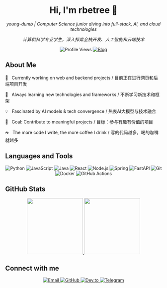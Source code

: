 <div align="center">
  <h1>Hi, I'm rbetree 👋</h1>
  <p><i>young-dumb | Computer Science junior diving into full-stack, AI, and cloud technologies</i></p>
  <p><i>计算机科学专业学生，深入探索全栈开发、人工智能和云端技术</i></p>
  
  <!-- Profile Views -->
  <img src="https://komarev.com/ghpvc/?username=rbetree&color=blueviolet&style=for-the-badge" alt="Profile Views" />
  <a href="https://blog.rzlnb.top">
    <img src="https://img.shields.io/badge/Blog-FF5722?style=for-the-badge&logo=blogger&logoColor=white" alt="Blog" />
  </a>
</div>

## About Me

🔭 &nbsp; Currently working on web and backend projects  / 目前正在进行网页和后端项目开发

🌱 &nbsp; Always learning new technologies and frameworks / 不断学习新技术和框架

💡 &nbsp; Fascinated by AI models & tech convergence / 热衷AI大模型与技术融合

🎯 &nbsp; Goal: Contribute to meaningful projects / 目标：参与有趣有价值的项目

☕ &nbsp; The more code I write, the more coffee I drink / 写的代码越多，喝的咖啡就越多

## Languages and Tools

<div align="center">
  <img src="https://img.shields.io/badge/Python-3776AB?style=for-the-badge&logo=python&logoColor=white" alt="Python" />
  <img src="https://img.shields.io/badge/JavaScript-F7DF1E?style=for-the-badge&logo=javascript&logoColor=black" alt="JavaScript" />
  <img src="https://img.shields.io/badge/Java-ED8B00?style=for-the-badge&logo=openjdk&logoColor=white" alt="Java" />
  <img src="https://img.shields.io/badge/React-20232A?style=for-the-badge&logo=react&logoColor=61DAFB" alt="React" />
  <img src="https://img.shields.io/badge/Node.js-339933?style=for-the-badge&logo=node.js&logoColor=white" alt="Node.js" />
  <img src="https://img.shields.io/badge/Spring-6DB33F?style=for-the-badge&logo=spring&logoColor=white" alt="Spring" />
  <img src="https://img.shields.io/badge/FastAPI-009688?style=for-the-badge&logo=fastapi&logoColor=white" alt="FastAPI" />
  <img src="https://img.shields.io/badge/Git-F05032?style=for-the-badge&logo=git&logoColor=white" alt="Git" />
  <img src="https://img.shields.io/badge/Docker-2496ED?style=for-the-badge&logo=docker&logoColor=white" alt="Docker" />
  <img src="https://img.shields.io/badge/GitHub_Actions-2088FF?style=for-the-badge&logo=github-actions&logoColor=white" alt="GitHub Actions" />
</div>

## GitHub Stats

<div align="center">
  <a href="https://github.com/rbetree">
    <img height="180em" src="https://github-readme-stats.vercel.app/api?username=rbetree&show_icons=true&theme=tokyonight&include_all_commits=true&count_private=true&hide_border=true" />
    <img height="180em" src="https://github-readme-stats.vercel.app/api/top-langs/?username=rbetree&layout=compact&langs_count=6&theme=tokyonight&hide_border=true" />
  </a>
</div>

## Connect with me

<div align="center">
  <a href="mailto:rzlrong@outlook.com">
    <img src="https://img.shields.io/badge/Email-D14836?style=for-the-badge&logo=gmail&logoColor=white" alt="Email" />
  </a>
  <a href="https://github.com/rbetree">
    <img src="https://img.shields.io/badge/GitHub-181717?style=for-the-badge&logo=github&logoColor=white" alt="GitHub" />
  </a>
  <a href="https://dev.to/rbetree">
    <img src="https://img.shields.io/badge/DEV.TO-0A0A0A?style=for-the-badge&logo=dev.to&logoColor=white" alt="Dev.to" />
  </a>
  <a href="https://t.me/rzlrong">
    <img src="https://img.shields.io/badge/Telegram-2CA5E0?style=for-the-badge&logo=telegram&logoColor=white" alt="Telegram" />
  </a>
</div>